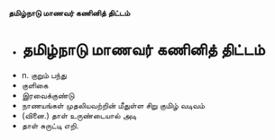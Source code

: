 **தமிழ்நாடு மாணவர் கணினித் திட்டம்**
- # தமிழ்நாடு மாணவர் கணினித் திட்டம்
- n. குறும் பந்து
- குளிகை
- இரவைக்குண்டு
- நாணயங்கள் முதலியவற்றின் மீதுள்ள சிறு குமிழ் வடிவம்
- (வினை.) தாள் உருண்டையால் அடி
- தாள் சுருட்டி எறி.


